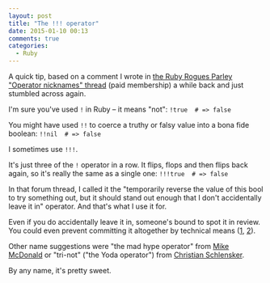 ```yaml
---
layout: post
title: "The !!! operator"
date: 2015-01-10 00:13
comments: true
categories:
  - Ruby
---
```


A quick tip, based on a comment I wrote in [the Ruby Rogues Parley "Operator nicknames" thread](http://parley.rubyrogues.com/t/operator-nicknames/704) (paid membership) a while back and just stumbled across again.

I'm sure you've used `!` in Ruby – it means "not": `!true  # => false`

You might have used `!!` to coerce a truthy or falsy value into a bona fide boolean: `!!nil  # => false`

I sometimes use `!!!`.

It's just three of the `!` operator in a row. It flips, flops and then flips back again, so it's really the same as a single one: `!!!true  # => false`

In that forum thread, I called it the "temporarily reverse the value of this bool to try something out, but it should stand out enough that I don't accidentally leave it in" operator. And that's what I use it for.

Even if you do accidentally leave it in, someone's bound to spot it in review. You could even prevent committing it altogether by technical means ([1][1], [2][2]).

Other name suggestions were "the mad hype operator" from [Mike McDonald](http://crazymykl.herokuapp.com/) or "tri-not" ("the Yoda operator") from [Christian Schlensker](http://cswebartisan.com/).

By any name, it's pretty sweet.

[1]: https://github.com/henrik/dotfiles/blob/master/git_template/hooks/pre-commit
[2]: https://github.com/henrik/dotfiles/blob/master/git_template/hooks/pre-commit-keywords.rb
